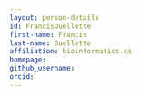 ```yaml
---
layout: person-details
id: FrancisOuellette
first-name: Francis
last-name: Ouellette
affiliation: bioinformatics.ca
homepage:
github_username: 
orcid:
---
```

